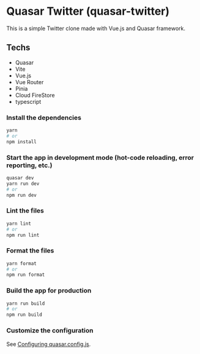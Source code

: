 # Quasar Twitter (quasar-twitter)

This is a simple Twitter clone made with Vue.js and Quasar framework.

## Techs

- Quasar
- Vite
- Vue.js
- Vue Router
- Pinia
- Cloud FireStore
- typescript

### Install the dependencies

```bash
yarn
# or
npm install
```

### Start the app in development mode (hot-code reloading, error reporting, etc.)

```bash
quasar dev
yarn run dev
# or
npm run dev
```

### Lint the files

```bash
yarn lint
# or
npm run lint
```

### Format the files

```bash
yarn format
# or
npm run format
```

### Build the app for production

```bash
yarn run build
# or
npm run build
```

### Customize the configuration

See [Configuring quasar.config.js](https://v2.quasar.dev/quasar-cli-vite/quasar-config-js).
